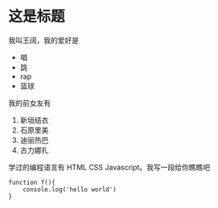 # 这是标题

我叫王阔，我的爱好是

* 唱
* 跳
* rap
* 篮球
   
我的前女友有
1. 新垣结衣
2. 石原里美
3. 迪丽热巴
4. 古力娜扎

学过的编程语言有 HTML CSS Javascript。我写一段给你瞧瞧吧

    function f(){
        console.log('hello world')
    }